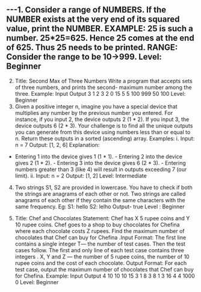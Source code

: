 ## ---1. Consider a range of NUMBERS. If the NUMBER exists at the very end of its squared value, print the NUMBER. EXAMPLE: 25 is such a number. 25*25=625. Hence 25 comes at the end of 625. Thus 25 needs to be printed. RANGE: Consider the range to be 10->999. Level: Beginner

2. Title: Second Max of Three Numbers Write a program that accepts sets of three
   numbers, and prints the second- maximum number among the three. Example:
   Input Output 3 1 2 3 2 0 15 5 5 100 999 50 100 Level: Beginner
3. Given a positive integer n, imagine you have a special device that multiplies
   any number by the previous number you entered. For instance, if you input 2,
   the device outputs 2 (1 * 2). If you input 3, the device outputs 6 (2 * 3).
   Your challenge is to find all the unique outputs you can generate from this
   device using numbers less than or equal to n. Return these outputs in a
   sorted (ascending) array. Examples: i. Input: n = 7 Output: [1, 2, 6]
   Explanation:

- Entering 1 into the device gives 1 (1 * 1). - Entering 2 into the device gives
  2 (1 * 2). - Entering 3 into the device gives 6 (2 * 3). - Entering numbers
  greater than 3 (like 4) will result in outputs exceeding 7 (our limit). ii.
  Input: n = 2 Output: [1, 2] Level: Intermediate

4. Two strings S1, S2 are provided in lowercase. You have to check if both the
   strings are anagrams of each other or not. Two strings are called anagrams of
   each other if they contain the same characters with the same frequency. Eg:
   S1: hello S2: lelho Output- true Level : Beginner

5. Title: Chef and Chocolates Statement: Chef has X 5 rupee coins and Y 10 rupee
   coins. Chef goes to a shop to buy chocolates for Chefina where each chocolate
   costs Z rupees. Find the maximum number of chocolates that Chef can buy for
   Chefina .Input Format: The first line contains a single integer T— the number
   of test cases. Then the test cases follow. The first and only line of each
   test case contains three integers . X, Y and Z — the number of 5 rupee coins,
   the number of 10 rupee coins and the cost of each chocolate. Output Format:
   For each test case, output the maximum number of chocolates that Chef can buy
   for Chefina. Example: Input Output 4 10 10 10 15 3 1 8 3 8 1 3 16 4 4 1000 0
   Level: Beginner
